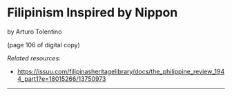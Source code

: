 # Filipinism Inspired by Nippon
by Arturo Tolentino

(page 106 of digital copy)

*Related resources:*
- https://issuu.com/filipinasheritagelibrary/docs/the_philippine_review_1944_part1?e=18015266/13750973

---

